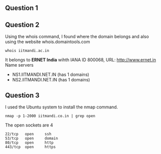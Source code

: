 ## Question 1

## Question 2

Using the whois command, I found where the domain belongs and also using the website whois.domaintools.com
```
whois iitmandi.ac.in
```

It belongs to **ERNET India** wihth IANA ID 800068, URL: http://www.ernet.in
Name servers
- NS1.IITMANDI.NET.IN (has 1 domains)
- NS2.IITMANDI.NET.IN (has 1 domains)

## Question 3

I used the Ubuntu system to install the nmap command.
```
nmap -p 1-2000 iitmandi.co.in | grep open
```

The open sockets are 4
```
22/tcp   open     ssh
53/tcp   open     domain
80/tcp   open     http
443/tcp  open     https
```

